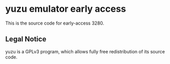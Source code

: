 yuzu emulator early access
=============

This is the source code for early-access 3280.

## Legal Notice

yuzu is a GPLv3 program, which allows fully free redistribution of its source code.